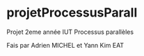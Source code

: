 # projetProcessusParall
Projet 2eme année IUT Processus parallèles

Fais par Adrien MICHEL et Yann Kim EAT
